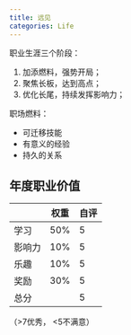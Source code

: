 ```yaml
---
title: 远见
categories: Life
---
```




职业生涯三个阶段：

1. 加添燃料，强势开局；
2. 聚焦长板，达到高点；
3. 优化长尾，持续发挥影响力；

职场燃料：

* 可迁移技能
* 有意义的经验
* 持久的关系



## 年度职业价值

|        | 权重 | 自评 |
| ------ | ---- | ---- |
| 学习   | 50%  | 5    |
| 影响力 | 10%  | 5    |
| 乐趣   | 10%  | 5    |
| 奖励   | 30%  | 5    |
| 总分   |      | 5    |

（>7优秀， <5不满意）